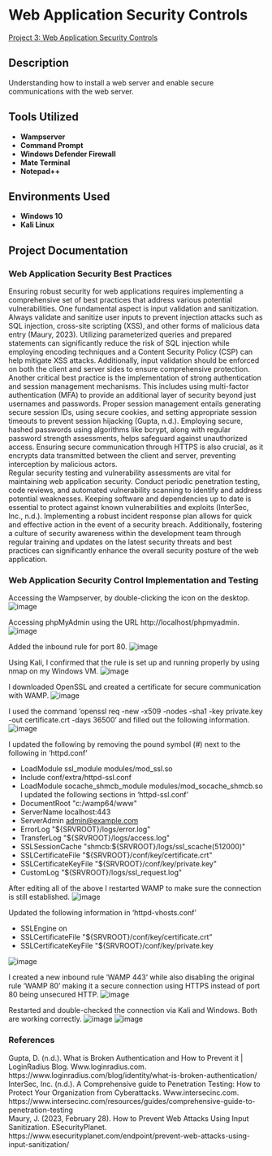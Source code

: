 <h1>Web Application Security Controls</h1>

[Project 3: Web Application Security Controls](https://github.com/user-attachments/files/17174763/dombrowiak_CST620_Project3.pdf)

<h2>Description</h2>
Understanding how to install a web server and enable secure communications with the web server.


<h2>Tools Utilized</h2>

- <b>Wampserver</b> 
- <b>Command Prompt</b>
- <b>Windows Defender Firewall</b>
- <b>Mate Terminal</b>
- <b>Notepad++</b>

<h2>Environments Used </h2>

- <b>Windows 10</b>
- <b>Kali Linux</b>

<h2>Project Documentation</h2>
<h3>Web Application Security Best Practices</h3>
Ensuring robust security for web applications requires implementing a comprehensive set of best practices that address various potential vulnerabilities. One fundamental aspect is input validation and sanitization. Always validate and sanitize user inputs to prevent injection attacks such as SQL injection, cross-site scripting (XSS), and other forms of malicious data entry (Maury, 2023). Utilizing parameterized queries and prepared statements can significantly reduce the risk of SQL injection while employing encoding techniques and a Content Security Policy (CSP) can help mitigate XSS attacks. Additionally, input validation should be enforced on both the client and server sides to ensure comprehensive protection.</br>
Another critical best practice is the implementation of strong authentication and session management mechanisms. This includes using multi-factor authentication (MFA) to provide an additional layer of security beyond just usernames and passwords. Proper session management entails generating secure session IDs, using secure cookies, and setting appropriate session timeouts to prevent session hijacking (Gupta, n.d.). Employing secure, hashed passwords using algorithms like bcrypt, along with regular password strength assessments, helps safeguard against unauthorized access. Ensuring secure communication through HTTPS is also crucial, as it encrypts data transmitted between the client and server, preventing interception by malicious actors.</br>
Regular security testing and vulnerability assessments are vital for maintaining web application security. Conduct periodic penetration testing, code reviews, and automated vulnerability scanning to identify and address potential weaknesses. Keeping software and dependencies up to date is essential to protect against known vulnerabilities and exploits (InterSec, Inc., n.d.). Implementing a robust incident response plan allows for quick and effective action in the event of a security breach. Additionally, fostering a culture of security awareness within the development team through regular training and updates on the latest security threats and best practices can significantly enhance the overall security posture of the web application.</br>
<h3>Web Application Security Control Implementation and Testing</h3>

Accessing the Wampserver, by double-clicking the icon on the desktop.
![image](https://github.com/user-attachments/assets/9959d46f-8a1e-4e98-bab4-0448ef4f792b)

Accessing phpMyAdmin using the URL http://localhost/phpmyadmin.
![image](https://github.com/user-attachments/assets/46f257d2-9916-4d43-8745-246e4cb4217a)

Added the inbound rule for port 80.
![image](https://github.com/user-attachments/assets/26ec842e-1f3c-43d9-a2a2-cb18a57e7570)

Using Kali, I confirmed that the rule is set up and running properly by using nmap on my Windows VM.
![image](https://github.com/user-attachments/assets/c9722c28-40b3-4163-b939-ef4445d8c533)

I downloaded OpenSSL and created a certificate for secure communication with WAMP.
![image](https://github.com/user-attachments/assets/b8b2a885-ac34-4108-8d24-807ad2189c98)

I used the command ‘openssl req -new -x509 -nodes -sha1 -key private.key -out certificate.crt -days 36500’ and filled out the following information.
![image](https://github.com/user-attachments/assets/931dbbf9-92ab-4b14-a403-67f930ae48d0)

I updated the following by removing the pound symbol (#) next to the following in ‘httpd.conf’
- LoadModule ssl_module modules/mod_ssl.so
- Include conf/extra/httpd-ssl.conf
- LoadModule socache_shmcb_module modules/mod_socache_shmcb.so
I updated the following sections in ‘httpd-ssl.conf’ 
- DocumentRoot "c:/wamp64/www"
- ServerName localhost:443
- ServerAdmin admin@example.com
- ErrorLog "${SRVROOT}/logs/error.log"
- TransferLog "${SRVROOT}/logs/access.log"
- SSLSessionCache "shmcb:${SRVROOT}/logs/ssl_scache(512000)"
- SSLCertificateFile "${SRVROOT}/conf/key/certificate.crt"
- SSLCertificateKeyFile "${SRVROOT}/conf/key/private.key"
- CustomLog "${SRVROOT}/logs/ssl_request.log"

After editing all of the above I restarted WAMP to make sure the connection is still established.
![image](https://github.com/user-attachments/assets/f0484c1d-9b8b-448e-8276-0c47654977fb)

Updated the following information in ‘httpd-vhosts.conf’
- SSLEngine on
- SSLCertificateFile "${SRVROOT}/conf/key/certificate.crt"
- SSLCertificateKeyFile "${SRVROOT}/conf/key/private.key

![image](https://github.com/user-attachments/assets/1147cb4d-2007-4b9c-9bbf-b740e63ad099)

I created a new inbound rule ‘WAMP 443’ while also disabling the original rule ‘WAMP 80’ making it a secure connection using HTTPS instead of port 80 being unsecured HTTP.
![image](https://github.com/user-attachments/assets/1b0b6520-6290-4313-a59e-e6a90c025ae4)

Restarted and double-checked the connection via Kali and Windows. Both are working correctly.
![image](https://github.com/user-attachments/assets/68920aa7-5461-40fb-be05-2025c32c7844)
![image](https://github.com/user-attachments/assets/5b50f7c1-cc6b-4064-9296-778732662748)

<h3>References</h3>
Gupta, D. (n.d.). What is Broken Authentication and How to Prevent it | LoginRadius Blog. Www.loginradius.com. https://www.loginradius.com/blog/identity/what-is-broken-authentication/</br>
InterSec, Inc. (n.d.). A Comprehensive guide to Penetration Testing: How to Protect Your Organization from Cyberattacks. Www.intersecinc.com. https://www.intersecinc.com/resources/guides/comprehensive-guide-to-penetration-testing</br>
Maury, J. (2023, February 28). How to Prevent Web Attacks Using Input Sanitization. ESecurityPlanet. https://www.esecurityplanet.com/endpoint/prevent-web-attacks-using-input-sanitization/</br>
